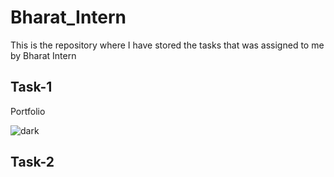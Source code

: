 # Bharat_Intern
This is the repository where  I have stored the tasks that was assigned to me by Bharat Intern

## Task-1
  Portfolio
  
![dark](https://github.com/sushantskb/Bharat_Intern/assets/91365425/73f8fbc1-0572-46d2-bcdc-d50af6619533)

## Task-2

